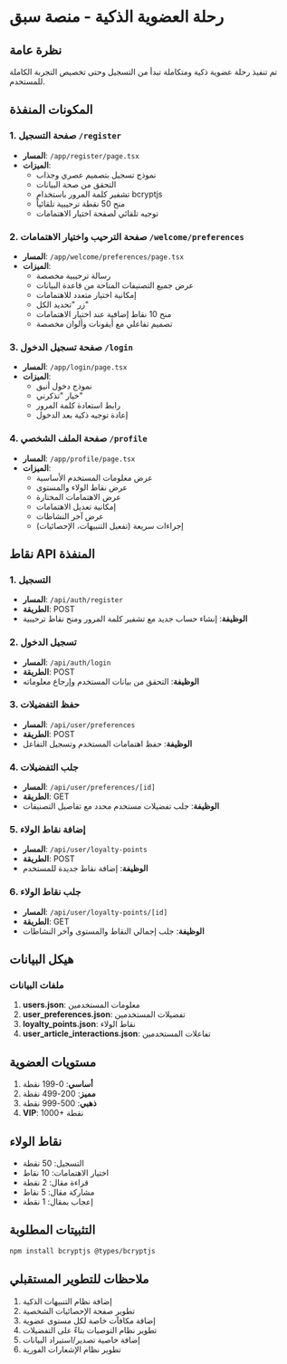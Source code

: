 # رحلة العضوية الذكية - منصة سبق

## نظرة عامة
تم تنفيذ رحلة عضوية ذكية ومتكاملة تبدأ من التسجيل وحتى تخصيص التجربة الكاملة للمستخدم.

## المكونات المنفذة

### 1. صفحة التسجيل `/register`
- **المسار**: `/app/register/page.tsx`
- **الميزات**:
  - نموذج تسجيل بتصميم عصري وجذاب
  - التحقق من صحة البيانات
  - تشفير كلمة المرور باستخدام bcryptjs
  - منح 50 نقطة ترحيبية تلقائياً
  - توجيه تلقائي لصفحة اختيار الاهتمامات

### 2. صفحة الترحيب واختيار الاهتمامات `/welcome/preferences`
- **المسار**: `/app/welcome/preferences/page.tsx`
- **الميزات**:
  - رسالة ترحيبية مخصصة
  - عرض جميع التصنيفات المتاحة من قاعدة البيانات
  - إمكانية اختيار متعدد للاهتمامات
  - زر "تحديد الكل"
  - منح 10 نقاط إضافية عند اختيار الاهتمامات
  - تصميم تفاعلي مع أيقونات وألوان مخصصة

### 3. صفحة تسجيل الدخول `/login`
- **المسار**: `/app/login/page.tsx`
- **الميزات**:
  - نموذج دخول أنيق
  - خيار "تذكرني"
  - رابط استعادة كلمة المرور
  - إعادة توجيه ذكية بعد الدخول

### 4. صفحة الملف الشخصي `/profile`
- **المسار**: `/app/profile/page.tsx`
- **الميزات**:
  - عرض معلومات المستخدم الأساسية
  - عرض نقاط الولاء والمستوى
  - عرض الاهتمامات المختارة
  - إمكانية تعديل الاهتمامات
  - عرض آخر النشاطات
  - إجراءات سريعة (تفعيل التنبيهات، الإحصائيات)

## نقاط API المنفذة

### 1. التسجيل
- **المسار**: `/api/auth/register`
- **الطريقة**: POST
- **الوظيفة**: إنشاء حساب جديد مع تشفير كلمة المرور ومنح نقاط ترحيبية

### 2. تسجيل الدخول
- **المسار**: `/api/auth/login`
- **الطريقة**: POST
- **الوظيفة**: التحقق من بيانات المستخدم وإرجاع معلوماته

### 3. حفظ التفضيلات
- **المسار**: `/api/user/preferences`
- **الطريقة**: POST
- **الوظيفة**: حفظ اهتمامات المستخدم وتسجيل التفاعل

### 4. جلب التفضيلات
- **المسار**: `/api/user/preferences/[id]`
- **الطريقة**: GET
- **الوظيفة**: جلب تفضيلات مستخدم محدد مع تفاصيل التصنيفات

### 5. إضافة نقاط الولاء
- **المسار**: `/api/user/loyalty-points`
- **الطريقة**: POST
- **الوظيفة**: إضافة نقاط جديدة للمستخدم

### 6. جلب نقاط الولاء
- **المسار**: `/api/user/loyalty-points/[id]`
- **الطريقة**: GET
- **الوظيفة**: جلب إجمالي النقاط والمستوى وآخر النشاطات

## هيكل البيانات

### ملفات البيانات
1. **users.json**: معلومات المستخدمين
2. **user_preferences.json**: تفضيلات المستخدمين
3. **loyalty_points.json**: نقاط الولاء
4. **user_article_interactions.json**: تفاعلات المستخدمين

## مستويات العضوية
1. **أساسي**: 0-199 نقطة
2. **مميز**: 200-499 نقطة
3. **ذهبي**: 500-999 نقطة
4. **VIP**: 1000+ نقطة

## نقاط الولاء
- التسجيل: 50 نقطة
- اختيار الاهتمامات: 10 نقاط
- قراءة مقال: 2 نقطة
- مشاركة مقال: 5 نقاط
- إعجاب بمقال: 1 نقطة

## التثبيتات المطلوبة
```bash
npm install bcryptjs @types/bcryptjs
```

## ملاحظات للتطوير المستقبلي
1. إضافة نظام التنبيهات الذكية
2. تطوير صفحة الإحصائيات الشخصية
3. إضافة مكافآت خاصة لكل مستوى عضوية
4. تطوير نظام التوصيات بناءً على التفضيلات
5. إضافة خاصية تصدير/استيراد البيانات
6. تطوير نظام الإشعارات الفورية 